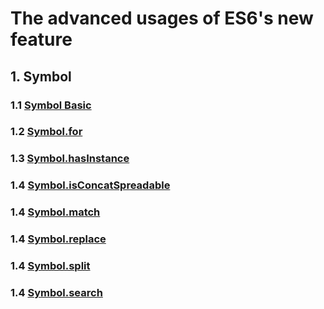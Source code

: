 # The advanced usages of ES6's new feature
## 1. Symbol
### 1.1 [Symbol Basic](./Symbol/basic-usage.js)
### 1.2 [Symbol.for](./Symbol/basic-using.js)
### 1.3 [Symbol.hasInstance](./Symbol/symbol-hasinstance.js)
### 1.4 [Symbol.isConcatSpreadable](./Symbol/symbol-isConcatSpreadable.js)
### 1.4 [Symbol.match](./Symbol/symbol-match-replace-search-split.js)
### 1.4 [Symbol.replace](./Symbol/symbol-match-replace-search-split.js)
### 1.4 [Symbol.split](./Symbol/symbol-match-replace-search-split.js)
### 1.4 [Symbol.search](./Symbol/symbol-match-replace-search-split.js)
